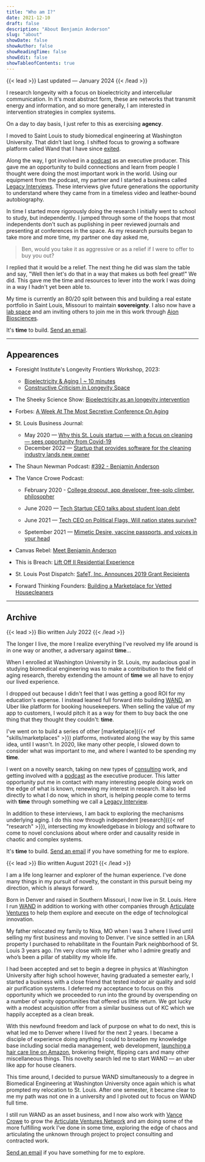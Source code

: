 ```yaml
---
title: "Who am I?"
date: 2021-12-10
draft: false
description: "About Benjamin Anderson"
slug: "about"
showDate: false
showAuthor: false
showReadingTime: false
showEdit: false
showTableofContents: true
---
```

{{< lead >}}
Last updated — January 2024
{{< /lead >}}

I research longevity with a focus on bioelectricity and intercellular communication. In it's most abstract form, these are networks that transmit energy and information, and so more generally, I am interested in intervention strategies in complex systems. 

On a day to day basis, I just refer to this as exercising **agency**. 

I moved to Saint Louis to study biomedical engineering at Washington University. That didn’t last long. I shifted focus to growing a software platform called Wand that I have since [exited](https://www.bizjournals.com/stlouis/inno/stories/news/2022/12/13/wand-usa-sells-to-greenaway-ventures.html). 

Along the way, I got involved in a [podcast](https://www.vancecrowe.com/podcast) as an executive producer. This gave me an opportunity to build connections and learn from people I thought were doing the most important work in the world. Using our equipment from the podcast, my partner and I started a business called [Legacy Interviews](https://legacyinterviews.com/). These interviews give future generations the opportunity to understand where they came from in a timeless video and leather-bound autobiography.

In time I started more rigorously doing the research I initially went to school to study, but independently. I jumped through some of the hoops that most independents don't such as puplishing in peer reviewed journals and presenting at conferences in the space. As my research pursuits began to take more and more time, my partner one day asked me,
> Ben, would you take it as aggressive or as a relief if I were to offer to buy you out?

I replied that it would be a relief. The next thing he did was slam the table and say, "Well then let's do that in a way that makes us both feel great!" We did. This gave me the time and resources to lever into the work I was doing in a way I hadn't yet been able to.  

My time is currently an 80/20 split between this and building a real estate portfolio in Saint Louis, Missouri to maintain **sovereignty**. I also now have a [lab space](https://www.thebenjam.in/research/lab/) and am inviting others to join me in this work through [Aion Biosciences](https://www.aion.bio/). 

It's **time** to build. [Send an email](mailto:me@benjaminbanderson.com).

---
## Appearences

- Foresight Institute's Longevity Frontiers Workshop, 2023: 
    - [Bioelectricity & Aging | ~ 10 minutes](https://www.youtube.com/watch?v=nNNQ-LS2-Uo)
    - [Constructive Criticism in Longevity Space](https://www.youtube.com/watch?v=h0-xUBguJWE)

- The Sheeky Science Show: [Bioelectricity as an longevity intervention](https://www.youtube.com/watch?v=9R5oEdgs86M)

- Forbes: [A Week At The Most Secretive Conference On Aging](https://www.forbes.com/sites/alexzhavoronkov/2022/06/29/a-week-at-the-most-secretive-conference-on-aging/?sh=2a108820201d)

- St. Louis Business Journal: 
    - May 2020 — [Why this St. Louis startup — with a focus on cleaning — sees opportunity from Covid-19](https://www.bizjournals.com/stlouis/news/2020/05/20/st-louis-cleaning-startup-sees-opportunity.html)
    - December 2022 — [Startup that provides software for the cleaning industry lands new owner](https://www.bizjournals.com/stlouis/inno/stories/news/2022/12/13/wand-usa-sells-to-greenaway-ventures.html)

- The Shaun Newman Podcast: [#392 - Benjamin Anderson](https://anchor.fm/shaun-newman/episodes/392---Benjamin-Anderson-e1v4ml5)

- The Vance Crowe Podcast:

    - February 2020 - [College dropout, app developer, free-solo climber, philosopher](https://share.transistor.fm/s/0a3af1ba)

    - June 2020 — [Tech Startup CEO talks about student loan debt](https://share.transistor.fm/s/0961d3b1)

    - June 2021 — [Tech CEO on Political Flags, Will nation states survive?](https://share.transistor.fm/s/e7b75f0e)

    - Spetember 2021 — [Mimetic Desire, vaccine passports, and voices in your head](https://share.transistor.fm/s/815116bd)

- Canvas Rebel: [Meet Benjamin Anderson](https://canvasrebel.com/meet-benjamin-anderson/)

- This is Breach: [Lift Off II Residential Experience](https://youtu.be/iJnLIOX_50I?t=309)

- St. Louis Post Dispatch: [SafeT, Inc. Announces 2019 Grant Recipients](https://www.stltoday.com/pr/business/st-louis-based-safet-inc-announces-2019-grant-recipients/article_a4f1c452-e09a-11e9-b853-97fb7d0da59e.html)

- Forward Thinking Founders: [Building a Marketplace for Vetted Housecleaners](https://share.transistor.fm/s/f8e4e55f)
    
---
## Archive

{{< lead >}}
Bio written July 2022
{{< /lead >}}

The longer I live, the more I realize everything I've revolved my life around is in one way or another, a adversary against **time**...

When I enrolled at Washington University in St. Louis, my audacious goal in studying biomedical engineering was to make a contribution to the field of aging research, thereby extending the amount of **time** we all have to enjoy our lived experience. 

I dropped out because I didn't feel that I was getting a good ROI for my education's expense. I instead leaned full forward into building [WAND](https://www.bizjournals.com/stlouis/inno/stories/news/2022/12/13/wand-usa-sells-to-greenaway-ventures.html), an Uber like platform for booking housekeepers. When selling the value of my app to customers, I would pitch it as a way for them to buy back the one thing that they thought they couldn't: **time**. 

I've went on to build a series of other [marketplace]({{< ref "skills/marketplaces" >}}) platforms, motivated along the way by this same idea, until I wasn't. In 2020, like many other people, I slowed down to consider what was important to me, and where I wanted to be spending my **time**. 

I went on a novelty search, taking on new types of [consulting](https://www.articulate.ventures/) work, and getting involved with a [podcast](https://www.vancecrowe.com/podcast) as the executive producer. This latter opportunity put me in contact with many interesting people doing work on the edge of what is known, renewing my interest in research. It also led directly to what I do now, which in short, is helping people come to terms with **time** through something we call a [Legacy Interview](https://legacyinterviews.com/).

In addition to these interviews, I am back to exploring the mechanisms underlying aging. I do this now through independent [research]({{< ref "research" >}}), intersecting my knowledgebase in biology and software to come to novel conclusions about where order and causality reside in chaotic and complex systems. 

It's **time** to build. [Send an email](mailto:me@benjaminbanderson.com) if you have something for me to explore. 

{{< lead >}}
Bio written August 2021
{{< /lead >}}

I am a life long learner and explorer of the human experience. I've done many things in my pursuit of novelty, the constant in this pursuit being my direction, which is always forward.

Born in Denver and raised in Southern Missouri, I now live in St. Louis. Here I run [WAND](https://wandusa.com/) in addition to working with other companies through [Articulate Ventures](https://articulate.ventures/) to help them explore and execute on the edge of technological innovation.

My father relocated my family to Nixa, MO when I was 3 where I lived until selling my first business and moving to Denver. I've since settled in an LRA property I purchased to rehabilitate in the Fountain Park neighborhood of St. Louis 3 years ago. I’m very close with my father who I admire greatly and who’s been a pillar of stability my whole life. 

I had been accepted and set to begin a degree in physics at Washington University after high school however, having graduated a semester early, I started a business with a close friend that tested indoor air quality and sold air purification systems. I deferred my acceptance to focus on this opportunity which we proceeded to run into the ground by overspending on a number of vanity opportunities that offered us little return. We got lucky with a modest acquisition offer from a similar business out of KC which we happily accepted as a clean break. 

With this newfound freedom and lack of purpose on what to do next, this is what led me to Denver where I lived for the next 2 years. I became a disciple of experience doing anything I could to broaden my knowledge base including social media management, web development, [launching a hair care line on Amazon](https://www.amazon.com/Beauty-Personal-Care-CHAD-CO-SALON/s?rh=n%3A3760911%2Cp_89%3ACHAD+%26+CO.+SALON), brokering freight, flipping cars and many other miscellaneous things. This novelty search led me to start WAND — an uber like app for house cleaners. 

This time around, I decided to pursue WAND simultaneously to a degree in Biomedical Engineering at Washington University once again which is what prompted my relocation to St. Louis. After one semester, it became clear to me my path was not one in a university and I pivoted out to focus on WAND full time. 

I still run WAND as an asset business, and I now also work with [Vance Crowe](https://www.vancecrowe.com/) to grow the [Articulate Ventures Network](https://network.articulate.ventures/)  and am doing some of the more fulfilling work I’ve done in some time, exploring the edge of chaos and articulating the unknown through project to project consulting and contracted work.

[Send an email](mailto:me@benjaminbanderson.com) if you have something for me to explore. 